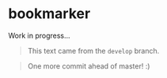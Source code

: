 bookmarker
==========
Work in progress...

> This text came from the `develop` branch.

> One more commit ahead of master! :)
